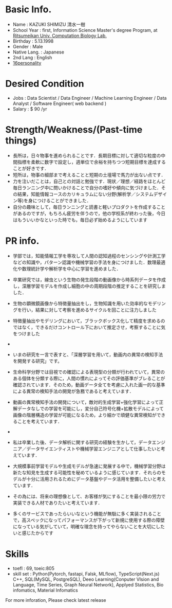 # Basic Info.
- Name : KAZUKI SHIMIZU 清水一樹
- School Year : first, Information Science Master's degree Program, at [Ritsumeikan Univ.](https://en.ritsumei.ac.jp/)[ Computation Biology Lab.](http://www.cb.is.ritsumei.ac.jp/)
- Birthday : 5.13.1998 
- Gender : Male
- Native Lang. : Japanese
- 2nd Lang : English
- [16personality](https://www.16personalities.com/profiles/c49204f874449)

# Desired Condition
- Jobs : Data Scientist / Data Engineer / Machine Learning Engineer / Data Analyst / Software Engineer( web backend )
- Salary : $ 90 /yr


# Strength/Weakness/(Past-time things)
- 長所は，日々物事を進められることです．長期目標に対して適切な粒度の中間指標を柔軟に数字で設定し，週単位で余裕を持ちつつ短期目標を達成することが好きです．
- 短所は，物事の細部まで考えることと短期の土壇場で馬力が出ない点です．
- 力を注いだことは，自己との対話と勉強です．現状／理想／経路をほとんど毎日ランニング中に問いかけることで自分の嗜好や傾向に気づけました．その結果，知能情報コースのカリキュラムにない分野(解析学／システムデザイン等)を身につけることができました．
- 自分の趣味として，毎日ランニングと読書と軽いプロダクトを作成することがあるのですが，もちろん疲労を伴うので，他の学校系が終わった後，今日はもういいかなといった時でも，毎日必ず始めるようにしています


# PR info.
- 学部では，知能情報工学を専攻して人間の認知過程のセンシングや計測工学などの知識や，パターン認識や機械学習の手法を身につけました．数理最適化や数理統計学や解析学を中心に学習を進めました．
- 卒業研究では，線虫という生物の発生段階の動画像から時系列データを作成し，深層学習モデルを作成し細胞の中の周期段階の推定することを研究しました．
- 生物の顕微鏡画像から特徴量抽出をし，生物知識を用いた効率的なモデリングを行い，結果に対して考察を進めるサイクルを回ことに注力しました
- 特徴量抽出やモデリングにおいて，ブラックボックス化して精度を求めるのではなく，できるだけコントロール下において推定させ，考察することに気をつけました

-
- いまの研究を一言で表すと、「深層学習を用いて，動画内の異常の検知手法を開発する研究」です。
- 生命科学分野では目視での確認による表現型の分類が行われていて，異常のある個体を分類する際に，人間の慣れによってその評価基準がブレることが確認されています．そのため，動画データ全てを考慮に入れた画一的な基準による異常の検知手法の開発が急務であると考えています．
- 動画の異常検知手法の開発について，敵対的生成学習+強化学習によって正解データなしでの学習を可能にし，変分自己符号化機+拡散モデルによって画像の階層構造の学習が可能になるため，より細かで頑健な異常検知ができることを考えています．

-
- 私は卒業した後、データ解析に関する研究の経験を生かして，データエンジニア／データサイエンティストや機械学習エンジニアとして仕事したいと考えています．
- 大規模事前学習モデルや生成モデルが急速に発展する中で，機械学習分野は新たな知見を生成する可能性を秘めているように感じています．それらのモデルが十分に活用されるためにデータ基盤やデータ活用を整備したいと考えています．
- その為には、将来の理想像として、お客様が気にすることを最小限の労力で実装できる人材でありたいと考えています．
- 多くのサービスであったらいいなという機能が無駄に多く実装されることで，高スペックになってパフォーマンスが下がって新規に使用する際の障壁になっている気がしていて，明確な理念を持ってやらないことを大切にしたいと感じたからです


# Skills
- toefl : 69, toeic:805
- skill set : Python(Pytorch, fastapi, Falsk, MLflow), TypeScript(Next.js) C++, SQL(MySQL, PostgreSQL), Deeo Learning(Conputer VIsion and Language, Time Series, Graph Neural Network), Applyed Statistics, Bio infomatics, Material Infomatics


For more inforation, Please check latest release



